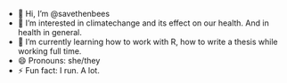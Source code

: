 - 👋 Hi, I’m @savethenbees
- 👀 I’m interested in climatechange and its effect on our health. And in health in general.
- 🌱 I’m currently learning how to work with R, how to write a thesis while working full time.
- 😄 Pronouns: she/they
- ⚡ Fun fact: I run. A lot.

<!---
savethenbees/savethenbees is a ✨ special ✨ repository because its `README.md` (this file) appears on your GitHub profile.
You can click the Preview link to take a look at your changes.
--->
